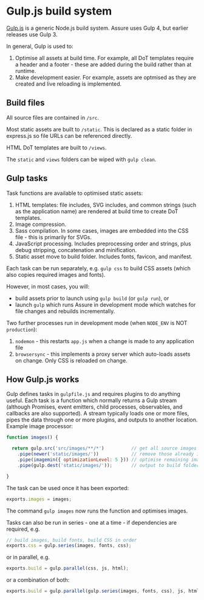 # Gulp.js build system

[Gulp.js](https://gulpjs.com/) is a generic Node.js build system. Assure uses Gulp 4, but earlier releases use Gulp 3.

In general, Gulp is used to:

1. Optimise all assets at build time. For example, all DoT templates require a header and a footer - these are added during the build rather than at runtime.
1. Make development easier. For example, assets are optmised as they are created and live reloading is implemented.


## Build files

All source files are contained in `/src`.

Most static assets are built to `/static`. This is declared as a static folder in express.js so file URLs can be referenced directly.

HTML DoT templates are built to `/views`.

The `static` and `views` folders can be wiped with `gulp clean`.


## Gulp tasks

Task functions are available to optimised static assets:

1. HTML templates: file includes, SVG includes, and common strings (such as the application name) are rendered at build time to create DoT templates.
1. Image compression.
1. Sass compilation. In some cases, images are embedded into the CSS file - this is primarily for SVGs.
1. JavaScript processing. Includes preprocessing order and strings, plus debug stripping, concatenation and minification.
1. Static asset move to build folder. Includes fonts, favicon, and manifest.


Each task can be run separately, e.g. `gulp css` to build CSS assets (which also copies required images and fonts).

However, in most cases, you will:

* build assets prior to launch using `gulp build` (or `gulp run`), or
* launch `gulp` which runs Assure in development mode which watches for file changes and rebuilds incrementally.

Two further processes run in development mode (when `NODE_ENV` is NOT `production`):

1. `nodemon` - this restarts `app.js` when a change is made to any application file
1. `browsersync` - this implements a proxy server which auto-loads assets on change. Only CSS is reloaded on change.


## How Gulp.js works

Gulp defines tasks in `gulpfile.js` and requires plugins to do anything useful. Each task is a function which normally returns a Gulp stream (although Promises, event emitters, child processes, observables, and callbacks are also supported). A stream typically loads one or more files, pipes the data through one or more plugins, and outputs to another location. Example image processor:

```js
function images() {

  return gulp.src('src/images/**/*')          // get all source images in all sub-folders
    .pipe(newer('static/images/'))            // remove those already in build folder
    .pipe(imagemin({ optimizationLevel: 5 })) // optimise remaining images
    .pipe(gulp.dest('static/images/'));       // output to build folder

}
```

The task can be used once it has been exported:

```js
exports.images = images;
```

The command `gulp images` now runs the function and optimises images.

Tasks can also be run in series - one at a time - if dependencies are required, e.g.

```js
// build images, build fonts, build CSS in order
exports.css = gulp.series(images, fonts, css);
```

or in parallel, e.g.

```js
exports.build = gulp.parallel(css, js, html);
```

or a combination of both:

```js
exports.build = gulp.parallel(gulp.series(images, fonts, css), js, html);
```

